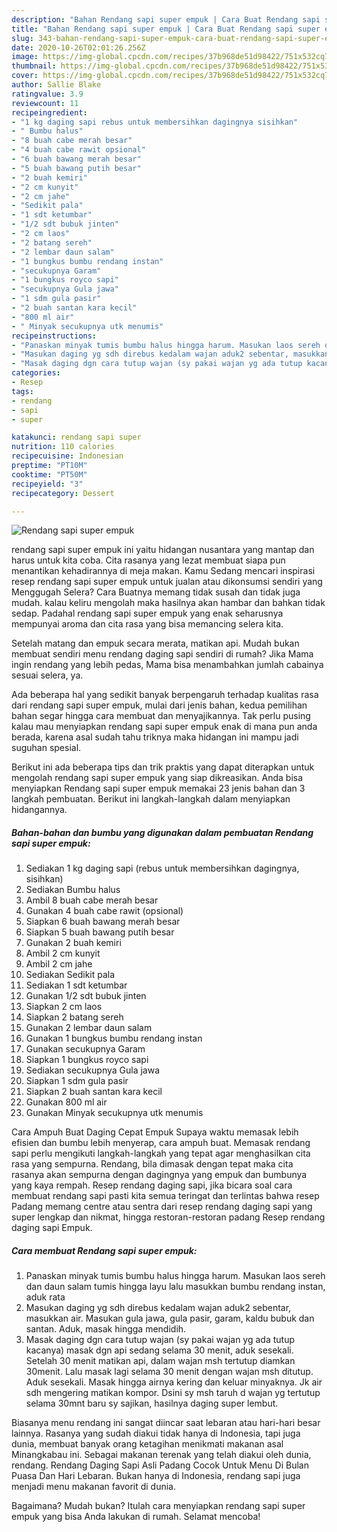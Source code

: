 ```yaml
---
description: "Bahan Rendang sapi super empuk | Cara Buat Rendang sapi super empuk Yang Enak Dan Mudah"
title: "Bahan Rendang sapi super empuk | Cara Buat Rendang sapi super empuk Yang Enak Dan Mudah"
slug: 343-bahan-rendang-sapi-super-empuk-cara-buat-rendang-sapi-super-empuk-yang-enak-dan-mudah
date: 2020-10-26T02:01:26.256Z
image: https://img-global.cpcdn.com/recipes/37b968de51d98422/751x532cq70/rendang-sapi-super-empuk-foto-resep-utama.jpg
thumbnail: https://img-global.cpcdn.com/recipes/37b968de51d98422/751x532cq70/rendang-sapi-super-empuk-foto-resep-utama.jpg
cover: https://img-global.cpcdn.com/recipes/37b968de51d98422/751x532cq70/rendang-sapi-super-empuk-foto-resep-utama.jpg
author: Sallie Blake
ratingvalue: 3.9
reviewcount: 11
recipeingredient:
- "1 kg daging sapi rebus untuk membersihkan dagingnya sisihkan"
- " Bumbu halus"
- "8 buah cabe merah besar"
- "4 buah cabe rawit opsional"
- "6 buah bawang merah besar"
- "5 buah bawang putih besar"
- "2 buah kemiri"
- "2 cm kunyit"
- "2 cm jahe"
- "Sedikit pala"
- "1 sdt ketumbar"
- "1/2 sdt bubuk jinten"
- "2 cm laos"
- "2 batang sereh"
- "2 lembar daun salam"
- "1 bungkus bumbu rendang instan"
- "secukupnya Garam"
- "1 bungkus royco sapi"
- "secukupnya Gula jawa"
- "1 sdm gula pasir"
- "2 buah santan kara kecil"
- "800 ml air"
- " Minyak secukupnya utk menumis"
recipeinstructions:
- "Panaskan minyak tumis bumbu halus hingga harum. Masukan laos sereh dan daun salam tumis hingga layu lalu masukkan bumbu rendang instan, aduk rata"
- "Masukan daging yg sdh direbus kedalam wajan aduk2 sebentar, masukkan air. Masukan gula jawa, gula pasir, garam, kaldu bubuk dan santan. Aduk, masak hingga mendidih."
- "Masak daging dgn cara tutup wajan (sy pakai wajan yg ada tutup kacanya) masak dgn api sedang selama 30 menit, aduk sesekali. Setelah 30 menit matikan api, dalam wajan msh tertutup diamkan 30menit. Lalu masak lagi selama 30 menit dengan wajan msh ditutup. Aduk sesekali. Masak hingga airnya kering dan keluar minyaknya. Jk air sdh mengering matikan kompor. Dsini sy msh taruh d wajan yg tertutup selama 30mnt baru sy sajikan, hasilnya daging super lembut."
categories:
- Resep
tags:
- rendang
- sapi
- super

katakunci: rendang sapi super 
nutrition: 110 calories
recipecuisine: Indonesian
preptime: "PT10M"
cooktime: "PT50M"
recipeyield: "3"
recipecategory: Dessert

---
```



![Rendang sapi super empuk](https://img-global.cpcdn.com/recipes/37b968de51d98422/751x532cq70/rendang-sapi-super-empuk-foto-resep-utama.jpg)


rendang sapi super empuk ini yaitu hidangan nusantara yang mantap dan harus untuk kita coba. Cita rasanya yang lezat membuat siapa pun menantikan kehadirannya di meja makan.
Kamu Sedang mencari inspirasi resep rendang sapi super empuk untuk jualan atau dikonsumsi sendiri yang Menggugah Selera? Cara Buatnya memang tidak susah dan tidak juga mudah. kalau keliru mengolah maka hasilnya akan hambar dan bahkan tidak sedap. Padahal rendang sapi super empuk yang enak seharusnya mempunyai aroma dan cita rasa yang bisa memancing selera kita.

Setelah matang dan empuk secara merata, matikan api. Mudah bukan membuat sendiri menu rendang daging sapi sendiri di rumah? Jika Mama ingin rendang yang lebih pedas, Mama bisa menambahkan jumlah cabainya sesuai selera, ya.

Ada beberapa hal yang sedikit banyak berpengaruh terhadap kualitas rasa dari rendang sapi super empuk, mulai dari jenis bahan, kedua pemilihan bahan segar hingga cara membuat dan menyajikannya. Tak perlu pusing kalau mau menyiapkan rendang sapi super empuk enak di mana pun anda berada, karena asal sudah tahu triknya maka hidangan ini mampu jadi suguhan spesial.


Berikut ini ada beberapa tips dan trik praktis yang dapat diterapkan untuk mengolah rendang sapi super empuk yang siap dikreasikan. Anda bisa menyiapkan Rendang sapi super empuk memakai 23 jenis bahan dan 3 langkah pembuatan. Berikut ini langkah-langkah dalam menyiapkan hidangannya.

<!--inarticleads1-->

##### Bahan-bahan dan bumbu yang digunakan dalam pembuatan Rendang sapi super empuk:

1. Sediakan 1 kg daging sapi (rebus untuk membersihkan dagingnya, sisihkan)
1. Sediakan  Bumbu halus
1. Ambil 8 buah cabe merah besar
1. Gunakan 4 buah cabe rawit (opsional)
1. Siapkan 6 buah bawang merah besar
1. Siapkan 5 buah bawang putih besar
1. Gunakan 2 buah kemiri
1. Ambil 2 cm kunyit
1. Ambil 2 cm jahe
1. Sediakan Sedikit pala
1. Sediakan 1 sdt ketumbar
1. Gunakan 1/2 sdt bubuk jinten
1. Siapkan 2 cm laos
1. Siapkan 2 batang sereh
1. Gunakan 2 lembar daun salam
1. Gunakan 1 bungkus bumbu rendang instan
1. Gunakan secukupnya Garam
1. Siapkan 1 bungkus royco sapi
1. Sediakan secukupnya Gula jawa
1. Siapkan 1 sdm gula pasir
1. Siapkan 2 buah santan kara kecil
1. Gunakan 800 ml air
1. Gunakan  Minyak secukupnya utk menumis


Cara Ampuh Buat Daging Cepat Empuk Supaya waktu memasak lebih efisien dan bumbu lebih menyerap, cara ampuh buat. Memasak rendang sapi perlu mengikuti langkah-langkah yang tepat agar menghasilkan cita rasa yang sempurna. Rendang, bila dimasak dengan tepat maka cita rasanya akan sempurna dengan dagingnya yang empuk dan bumbunya yang kaya rempah. Resep rendang daging sapi, jika bicara soal cara membuat rendang sapi pasti kita semua teringat dan terlintas bahwa resep Padang memang centre atau sentra dari resep rendang daging sapi yang super lengkap dan nikmat, hingga restoran-restoran padang Resep rendang daging sapi Empuk. 

<!--inarticleads2-->

##### Cara membuat Rendang sapi super empuk:

1. Panaskan minyak tumis bumbu halus hingga harum. Masukan laos sereh dan daun salam tumis hingga layu lalu masukkan bumbu rendang instan, aduk rata
1. Masukan daging yg sdh direbus kedalam wajan aduk2 sebentar, masukkan air. Masukan gula jawa, gula pasir, garam, kaldu bubuk dan santan. Aduk, masak hingga mendidih.
1. Masak daging dgn cara tutup wajan (sy pakai wajan yg ada tutup kacanya) masak dgn api sedang selama 30 menit, aduk sesekali. Setelah 30 menit matikan api, dalam wajan msh tertutup diamkan 30menit. Lalu masak lagi selama 30 menit dengan wajan msh ditutup. Aduk sesekali. Masak hingga airnya kering dan keluar minyaknya. Jk air sdh mengering matikan kompor. Dsini sy msh taruh d wajan yg tertutup selama 30mnt baru sy sajikan, hasilnya daging super lembut.


Biasanya menu rendang ini sangat diincar saat lebaran atau hari-hari besar lainnya. Rasanya yang sudah diakui tidak hanya di Indonesia, tapi juga dunia, membuat banyak orang ketagihan menikmati makanan asal Minangkabau ini. Sebagai makanan terenak yang telah diakui oleh dunia, rendang. Rendang Daging Sapi Asli Padang Cocok Untuk Menu Di Bulan Puasa Dan Hari Lebaran. Bukan hanya di Indonesia, rendang sapi juga menjadi menu makanan favorit di dunia. 

Bagaimana? Mudah bukan? Itulah cara menyiapkan rendang sapi super empuk yang bisa Anda lakukan di rumah. Selamat mencoba!
